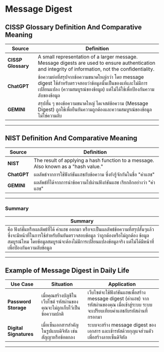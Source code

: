 # Message Digest

## CISSP Glossary Definition And Comparative Meaning

| **Source**          | **Definition**                                                                                     |
|----------------------|---------------------------------------------------------------------------------------------------|
| **CISSP Glossary**   | A small representation of a larger message. Message digests are used to ensure authentication and integrity of information, not the confidentiality. |
| **ChatGPT**          | ข้อความย่อที่สรุปจากข้อความขนาดใหญ่กว่า โดย message digest ใช้สำหรับตรวจสอบว่าข้อมูลนั้นเป็นของแท้และไม่มีการเปลี่ยนแปลง (ความสมบูรณ์ของข้อมูล) แต่ไม่ได้ใช้เพื่อป้องกันความลับของข้อมูล |
| **GEMINI**           | สรุปสั้น ๆ ของข้อความขนาดใหญ่ ไดเจสต์ข้อความ (Message Digest) ถูกใช้เพื่อยืนยันความถูกต้องและความสมบูรณ์ของข้อมูล ไม่ใช่ความลับ |

---

## NIST Definition And Comparative Meaning

| **Source**          | **Definition**                                                                                     |
|----------------------|---------------------------------------------------------------------------------------------------|
| **NIST**             | The result of applying a hash function to a message. Also known as a "hash value."               |
| **ChatGPT**          | ผลลัพธ์จากการใช้ฟังก์ชันแฮชกับข้อความ ซึ่งยังรู้จักกันในชื่อ "ค่าแฮช"                             |
| **GEMINI**           | ผลลัพธ์ที่ได้จากการนำข้อความไปผ่านฟังก์ชันแฮช เรียกอีกอย่างว่า "ค่าแฮช"                           |

---

### Summary

| **Summary** |
|-------------|
| คือ ฟังก์ชั่นหรือผลลัพธ์ที่ได้ ค่าแฮช ออกมา หรือจะเป็นผลลัพธ์ข้อความที่สรุปสั้นๆแล้ว ซึ่งจะมีหน้าที่ในการใช้สำหรับยืนยันตรวจสอบข้อมูล ว่าถูกต้องหรือไม่ถูกต้อง ข้อมูลสมบูรณ์ไหม โดยข้อมูลสมบูรณ์จะต้องไม่มีการเปลี่ยนแปลงข้อมูลจริง แต่ไม่ได้มีหน้าที่เพื่อป้องกันความลับข้อมูล |

---

## Example of Message Digest in Daily Life

| **Use Case**          | **Situation**                                                                                     | **Application**                                                                                                                                 |
|------------------------|---------------------------------------------------------------------------------------------------|-------------------------------------------------------------------------------------------------------------------------------------------------|
| **Password Storage**   | เมื่อคุณสร้างบัญชีในเว็บไซต์ รหัสผ่านของคุณจะไม่ถูกเก็บไว้เป็นข้อความปกติ                        | เว็บไซต์จะใช้ฟังก์ชันแฮชเพื่อสร้าง message digest (ค่าแฮช) จากรหัสผ่านของคุณ เมื่อเข้าสู่ระบบ ระบบจะเปรียบเทียบค่าแฮชกับรหัสผ่านที่กรอกมา |
| **Digital Signatures** | เมื่อเซ็นเอกสารสำคัญในรูปแบบดิจิทัล เช่น สัญญาหรือข้อตกลง                                       | ระบบจะสร้าง message digest ของเอกสาร และเข้ารหัสด้วยกุญแจส่วนตัวเพื่อสร้างลายเซ็นดิจิทัล                                                     |

---

